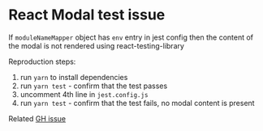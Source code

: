 # React Modal test issue

If `moduleNameMapper` object has `env` entry in jest config then the content of the modal is not rendered using react-testing-library

Reproduction steps:
1) run `yarn` to install dependencies
2) run `yarn test` - confirm that the test passes
3) uncomment 4th line in `jest.config.js`
4) run `yarn test` - confirm that the test fails, no modal content is present

Related [GH issue](https://github.com/reactjs/react-modal/issues/900)
